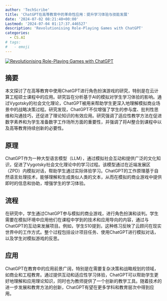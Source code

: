 ```yaml
---
author: 'TechScribe'
title: 'ChatGPT在高等教育中的革命性应用：提升学习体验与技能发展'
date: '2024-07-02 08:21:40+00:00'
Lastmod: '2024-07-04 01:17:37.446527'
description: 'Revolutionising Role-Playing Games with ChatGPT'
categories:
  - CS.AI
# tags:
#   - emoji
---
```


[![Revolutionising Role-Playing Games with ChatGPT](https://arxiv-research-1301205113.cos.ap-guangzhou.myqcloud.com/images/2407.02048v1.pdf_0.jpg)](https://arxiv.org/abs/2407.02048v1)

## 摘要

本文探讨了在高等教育中使用ChatGPT进行角色扮演游戏的研究，特别是在云计算工程硕士课程中的应用。研究旨在分析基于AI的模拟对学生学习体验的影响。通过Vygotsky的社会文化理论，ChatGPT被用来帮助学生更深入地理解模拟商业场景中的战略决策过程。研究发现，ChatGPT不仅增强了学生的参与度、批判性思维和沟通技巧，还促进了理论知识的有效应用。研究强调了适应性教学方法在促进数字素养和为学生准备数字工作场所方面的重要性，并强调了将AI整合到课程中以及高等教育持续创新的必要性。<!--more-->

## 原理

ChatGPT作为一种大型语言模型（LLM），通过模拟社会互动和提供广泛的文化知识，促进了Vygotsky社会文化理论中的学习过程。该模型通过在近端发展区（ZPD）内模拟对话，帮助学生通过实际体验学习。ChatGPT的工作原理基于自然语言处理技术，能够理解和生成类似人类的文本，从而在模拟的商业游戏中提供即时的信息和协助，增强学生的学习体验。

## 流程

在研究中，学生通过ChatGPT参与模拟的商业游戏，进行角色扮演和谈判。学生需要在模拟环境中应用他们在课程中学到的技术和应用导向的内容，通过与ChatGPT的互动来发展项目。例如，学生S10提到，这种练习反映了云顾问在现实世界中的工作方式。整个过程包括设计项目任务、使用ChatGPT进行模拟对话，以及学生对模拟游戏的反思。

## 应用

ChatGPT在教育中的应用前景广阔，特别是在需要复杂决策和战略规划的领域，如商业和工程教育。通过提供互动和适应性学习体验，ChatGPT可以帮助学生更好地理解和应用理论知识，同时也为教师提供了一个创新的教学工具。随着技术的进一步发展和教育方法的创新，ChatGPT有望在更多学科和教育层次中得到应用。